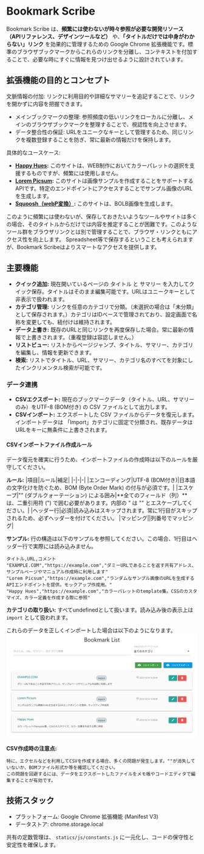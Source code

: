 # Bookmark Scribe
Bookmark Scribe は、**頻繁には使わないが時々参照が必要な開発リソース（APIリファレンス、デザインツールなど）** や、**「タイトルだけでは中身がわからない」リンク** を効果的に管理するための Google Chrome 拡張機能です。標準のブラウザブックマークからこれらのリンクを分離し、コンテキストを付加することで、必要な時にすぐに情報を見つけ出せるように設計されています。

## 拡張機能の目的とコンセプト
文脈情報の付加: リンクに利用目的や詳細なサマリーを追記することで、リンクを開かずに内容を把握できます。
- メインブックマークの整理: 参照頻度の低いリンクをローカルに分離し、メインのブラウザブックマークを整理することで、視認性を向上させます。
- データ整合性の保証: URLをユニークなキーとして管理するため、同じリンクを複数登録することを防ぎ、常に最新の情報だけを保持します。

具体的なユースケース:
- **[Happy Hues](https://www.happyhues.co/palettes/17):** このサイトは、WEB制作においてカラーパレットの選択を支援するものですが、頻繁には使用しません。
- **[Lorem Picsum](https://picsum.photos):** このサイトは画像サンプルを作成することをサポートするAPIです。特定のエンドポイントにアクセスすることでサンプル画像のURLを生成します。
- **[Squoosh（webP変換）](https://squoosh.app):** このサイトは、BOLB画像を生成します。

このように頻繁には使わないが、保存しておきたいようなツールやサイトは多くの場合、そのタイトルからだけでは内容を推定することが困難です。このようなツール群をブラウザリンクとは別で管理することで、ブラウザ・リンクともにアクセス性を向上します。
Spreadsheet等で保存するということも考えられますが、Bookmark Scribeはよりスマートなアクセスを提供します。

## 主要機能
- **クイック追加:** 現在開いているページの タイトル と サマリー を入力してクイック保存。タイトルはそのまま編集可能です。URLはユニークキーとして非表示で扱われます。
- **カテゴリ管理:** リンクを任意のカテゴリで分類。（未選択の場合は「未分類」として保存されます。）カテゴリはIDベースで管理されており、設定画面で名称を変更しても、紐付けは維持されます。
- **データ上書き:** 既存のURLと同じリンクを再度保存した場合。常に最新の情報で上書きされます。（重複登録は容認しません。）
- **リストビュー:** リストからページジャンプ、タイトル、サマリー、カテゴリを編集し、情報を更新できます。
- **検索:** リストでタイトル、URL、サマリー、カテゴリ名のすべてを対象にしたインクリメンタル検索が可能です。

### データ連携
- **CSVエクスポート:** 現在のブックマークデータ（タイトル、URL、サマリーのみ）をUTF-8 (BOM付き) の CSV ファイルとして出力します。
- **CSVインポート:** エクスポートした CSV ファイルからデータを復元します。インポートデータは 「Import」カテゴリに固定で分類され、既存データはURLをキーに無条件に上書きされます。

#### CSVインポートファイル作成ルール
データ復元を確実に行うため、インポートファイルの作成時は以下のルールを厳守してください。

**ルール:**
|項目|ルール|補足|
|-|-|-|
|エンコーディング|UTF-8 (BOM付き)|日本語の文字化けを防ぐため、BOM (Byte Order Mark) の付与が必須です。|
|エスケープ|"" (ダブルクォーテーション) による囲み|**全てのフィールド（列）**は、二重引用符 (") で囲む必要があります。内部の " は "" とエスケープしてください。|
|ヘッダー行|必須|読み込みはスキップされます。常に1行目がスキップされるため、必ずヘッダーを付けてください。
|マッピング||列番号でマッピング|

**サンプル:** 行の構造は以下のサンプルを参照してください。この場合、1行目はヘッダー行で実際には読み込みません。
```text
タイトル,URL,コメント
"EXAMPLE.COM","https://example.com","ダミーURLであることを返す共有アドレス、サンプルページやマニュアル作成時に利用します"
"Lorem Picsum","https://example.com","ランダムなサンプル画像のURLを生成するAPIエンドポイントを提供。モックアップ作成用。"
"Happy Hues","https://example.com","カラーパレットのtemplate集。CSSのカスタマイズ、カラー定義を作成する際に参照"
``` 
**カテゴリの取り扱い:** すべてundefinedとして扱います。読み込み後の表示上は `import` として扱われます。

これらのデータを正しくインポートした場合は以下のようになります。
<img src="statics/img/reamme-sample-001.png">

**CSV作成時の注意点:** 
```text
特に、エクセルなどを利用してCSVを作成する場合、多くの問題が発生します。""が消失していないか、BOMファイル形式か等を確認してください。　　
この問題を回避するには、データをエクスポートしたファイルをメモ帳やコードエディタで編集することが有効です。
```
## 技術スタック
- プラットフォーム: Google Chrome 拡張機能 (Manifest V3)
- データストア: chrome.storage.local

共有の定数管理は、 `statics/js/constants.js` に一元化し、コードの保守性と安定性を確保します。